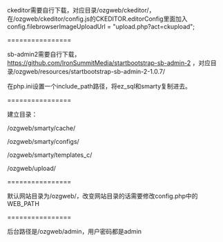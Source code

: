 ckeditor需要自行下载，对应目录/ozgweb/ckeditor/，在/ozgweb/ckeditor/config.js的CKEDITOR.editorConfig里面加入config.filebrowserImageUploadUrl = "upload.php?act=ckupload";


================


sb-admin2需要自行下载，https://github.com/IronSummitMedia/startbootstrap-sb-admin-2 ，对应目录/ozgweb/resources/startbootstrap-sb-admin-2-1.0.7/

在php.ini设置一个include_path路径，将ez_sql和smarty复制进去。

================


建立目录：

/ozgweb/smarty/cache/

/ozgweb/smarty/configs/

/ozgweb/smarty/templates_c/

/ozgweb/upload/


================


默认网站目录为/ozgweb/，改变网站目录的话需要修改config.php中的WEB_PATH


================


后台路径是/ozgweb/admin，用户密码都是admin
